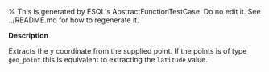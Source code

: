 % This is generated by ESQL's AbstractFunctionTestCase. Do no edit it. See ../README.md for how to regenerate it.

**Description**

Extracts the `y` coordinate from the supplied point. If the points is of type `geo_point` this is equivalent to extracting the `latitude` value.

